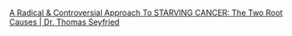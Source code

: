 [A Radical & Controversial Approach To STARVING CANCER: The Two Root Causes | Dr. Thomas Seyfried](https://youtu.be/7YbRCxeIVU0)
